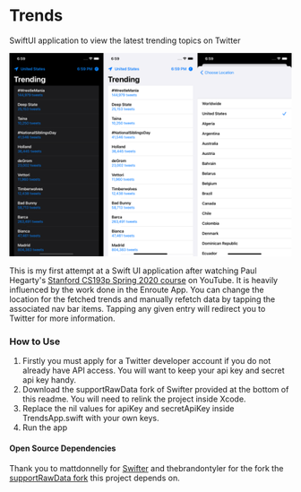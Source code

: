 # Trends
SwiftUI application to view the latest trending topics on Twitter

<img src="screenshots.png" width="750">

This is my first attempt at a Swift UI application after watching Paul Hegarty's [Stanford CS193p Spring 2020 course](https://www.youtube.com/watch?v=yOhyOpXvaec&list=PLpGHT1n4-mAtTj9oywMWoBx0dCGd51_yG) on YouTube. It is heavily influenced by the work done in the Enroute App. You can change the location for the fetched trends and manually refetch data by tapping the associated nav bar items. Tapping any given entry will redirect you to Twitter for more information.

### How to Use
1. Firstly you must apply for a Twitter developer account if you do not already have API access. You will want to keep your api key and secret api key handy.
2. Download the supportRawData fork of Swifter provided at the bottom of this readme. You will need to relink the project inside Xcode.
3. Replace the nil values for apiKey and secretApiKey inside TrendsApp.swift with your own keys.
4. Run the app

#### Open Source Dependencies
Thank you to mattdonnelly for [Swifter](https://github.com/mattdonnelly/Swifter) and thebrandontyler for the fork the [supportRawData fork](https://github.com/thebrandontyler/Swifter/tree/supportRawData) this project depends on.
